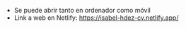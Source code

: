 - Se puede abrir tanto en ordenador como móvil 
- Link a web en Netlify: https://isabel-hdez-cv.netlify.app/
